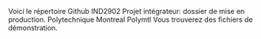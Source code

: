 Voici le répertoire Github IND2902 Projet intégrateur: dossier de mise en production. Polytechnique Montreal Polymtl
Vous trouverez des fichiers de démonstration.
